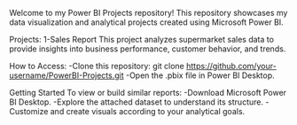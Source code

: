 Welcome to my Power BI Projects repository! This repository showcases my data visualization and analytical projects created using Microsoft Power BI.

Projects:
1-Sales Report 
This project analyzes supermarket sales data to provide insights into business performance, customer behavior, and trends.

How to Access:
-Clone this repository: git clone https://github.com/your-username/PowerBI-Projects.git 
-Open the .pbix file in Power BI Desktop.

Getting Started To view or build similar reports:
-Download Microsoft Power BI Desktop. 
-Explore the attached dataset to understand its structure. 
-Customize and create visuals according to your analytical goals.

